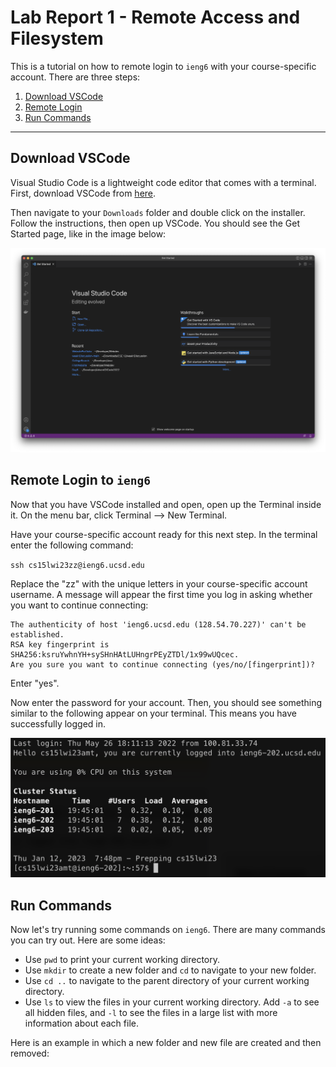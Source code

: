 # Lab Report 1 - Remote Access and Filesystem

This is a tutorial on how to remote login to `ieng6` with your course-specific account. There are three steps:

1. [Download VSCode](#download-vscode)
2. [Remote Login](#remote-login-to-ieng6)
3. [Run Commands](#run-commands)

---

## Download VSCode

Visual Studio Code is a lightweight code editor that comes with a terminal. First, download VSCode from [here](https://code.visualstudio.com/download).

Then navigate to your `Downloads` folder and double click on the installer. Follow the instructions, then open up VSCode.
You should see the Get Started page, like in the image below:

![Image](vscode.png)

## Remote Login to `ieng6`

Now that you have VSCode installed and open, open up the Terminal inside it. On the menu bar, click Terminal --> New Terminal.

Have your course-specific account ready for this next step. In the terminal enter the following command:

`ssh cs15lwi23zz@ieng6.ucsd.edu`

Replace the "zz" with the unique letters in your course-specific account username. A message will appear the first time you log in asking whether you want to continue connecting:
```
The authenticity of host 'ieng6.ucsd.edu (128.54.70.227)' can't be established.
RSA key fingerprint is SHA256:ksruYwhnYH+sySHnHAtLUHngrPEyZTDl/1x99wUQcec.
Are you sure you want to continue connecting (yes/no/[fingerprint])?
```
Enter "yes".

Now enter the password for your account. Then, you should see something similar to the following appear on your terminal. This means you have successfully logged in.

![Image](remotelogin.png)

## Run Commands

Now let's try running some commands on `ieng6`. There are many commands you can try out. Here are some ideas:
* Use `pwd` to print your current working directory.
* Use `mkdir` to create a new folder and `cd` to navigate to your new folder.
* Use `cd ..` to navigate to the parent directory of your current working directory.
* Use `ls` to view the files in your current working directory. Add `-a` to see all hidden files, and `-l` to see the files in a large list with more information about each file.

Here is an example in which a new folder and new file are created and then removed:
